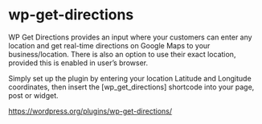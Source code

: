 # wp-get-directions

WP Get Directions provides an input where your customers can enter any location and get real-time directions on Google Maps to your business/location. There is also an option to use their exact location, provided this is enabled in user’s browser.

Simply set up the plugin by entering your location Latitude and Longitude coordinates, then insert the [wp_get_directions] shortcode into your page, post or widget.

https://wordpress.org/plugins/wp-get-directions/
